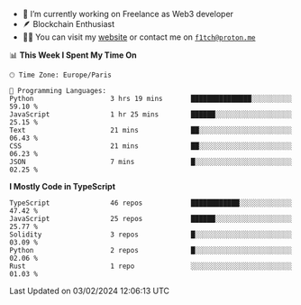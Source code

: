 - 🔭 I’m currently working on Freelance as Web3 developer
- 🪶 Blockchain Enthusiast
- 👨‍💻 You can visit my [website](https://f1tch.xyz) or contact me on [`f1tch@proton.me`](mailto:f1tch@proton.me)

<!--START_SECTION:waka-->
📊 **This Week I Spent My Time On** 

```text
🕑︎ Time Zone: Europe/Paris

💬 Programming Languages: 
Python                   3 hrs 19 mins       ███████████████░░░░░░░░░░   59.10 % 
JavaScript               1 hr 25 mins        ██████░░░░░░░░░░░░░░░░░░░   25.15 % 
Text                     21 mins             ██░░░░░░░░░░░░░░░░░░░░░░░   06.43 % 
CSS                      21 mins             ██░░░░░░░░░░░░░░░░░░░░░░░   06.23 % 
JSON                     7 mins              █░░░░░░░░░░░░░░░░░░░░░░░░   02.25 % 
```

**I Mostly Code in TypeScript** 

```text
TypeScript               46 repos            ████████████░░░░░░░░░░░░░   47.42 % 
JavaScript               25 repos            ██████░░░░░░░░░░░░░░░░░░░   25.77 % 
Solidity                 3 repos             █░░░░░░░░░░░░░░░░░░░░░░░░   03.09 % 
Python                   2 repos             █░░░░░░░░░░░░░░░░░░░░░░░░   02.06 % 
Rust                     1 repo              ░░░░░░░░░░░░░░░░░░░░░░░░░   01.03 % 
```




 Last Updated on 03/02/2024 12:06:13 UTC
<!--END_SECTION:waka-->
